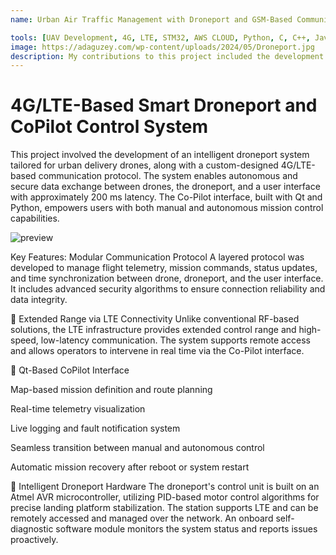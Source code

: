 ```yaml
---
name: Urban Air Traffic Management with Droneport and GSM-Based Communication

tools: [UAV Development, 4G, LTE, STM32, AWS CLOUD, Python, C, C++, JavaScript, Reverse Engineering]
image: https://adaguzey.com/wp-content/uploads/2024/05/Droneport.jpg
description: My contributions to this project included the development of an innovative droneport system that facilitates efficient takeoff and landing operations for drones. Additionally, I designed GSM-based communication software to ensure seamless interaction between the drones, the droneport, and the central computer. 
---
```

# 4G/LTE-Based Smart Droneport and CoPilot Control System

This project involved the development of an intelligent droneport system tailored for urban delivery drones, along with a custom-designed 4G/LTE-based communication protocol. The system enables autonomous and secure data exchange between drones, the droneport, and a user interface with approximately 200 ms latency. The Co-Pilot interface, built with Qt and Python, empowers users with both manual and autonomous mission control capabilities.



![preview](/assets/dron_port_1.png)

Key Features:
Modular Communication Protocol
A layered protocol was developed to manage flight telemetry, mission commands, status updates, and time synchronization between drone, droneport, and the user interface. It includes advanced security algorithms to ensure connection reliability and data integrity.

🔹 Extended Range via LTE Connectivity
Unlike conventional RF-based solutions, the LTE infrastructure provides extended control range and high-speed, low-latency communication. The system supports remote access and allows operators to intervene in real time via the Co-Pilot interface.

🔹 Qt-Based CoPilot Interface

Map-based mission definition and route planning

Real-time telemetry visualization

Live logging and fault notification system

Seamless transition between manual and autonomous control

Automatic mission recovery after reboot or system restart

🔹 Intelligent Droneport Hardware
The droneport's control unit is built on an Atmel AVR microcontroller, utilizing PID-based motor control algorithms for precise landing platform stabilization. The station supports LTE and can be remotely accessed and managed over the network.
An onboard self-diagnostic software module monitors the system status and reports issues proactively.

